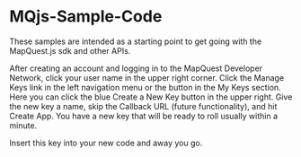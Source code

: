 # MQjs-Sample-Code

These samples are intended as a starting point to get going with the MapQuest.js sdk and other APIs. 

After creating an account and logging in to the MapQuest Developer Network, click your user name in the upper right corner. Click the Manage Keys link in the left navigation menu or the button in the My Keys section. Here you can click the blue Create a New Key button in the upper right. Give the new key a name, skip the Callback URL (future functionality), and hit Create App. You have a new key that will be ready to roll usually within a minute.

Insert this key into your new code and away you go.
